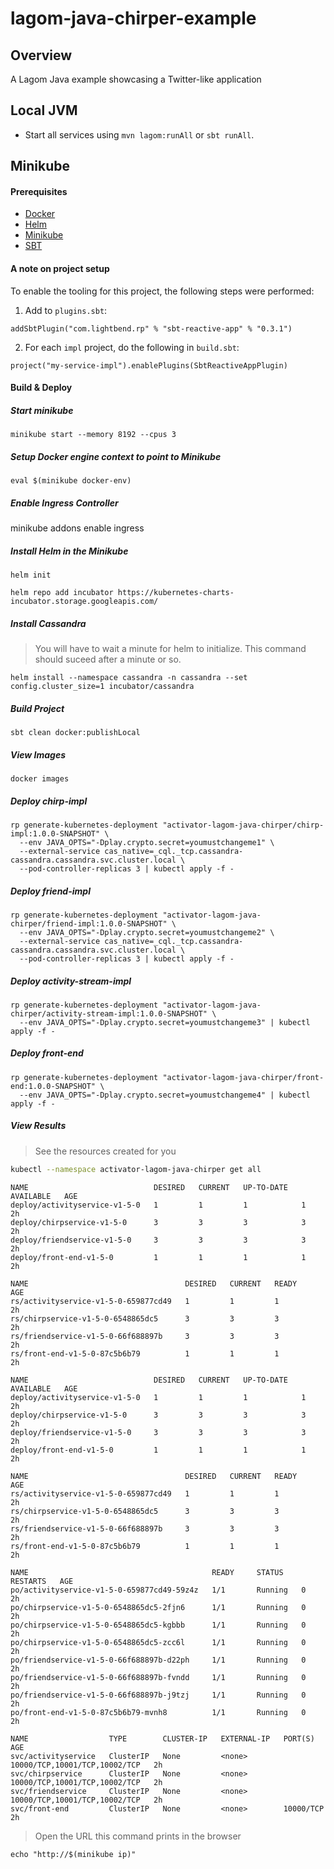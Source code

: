 # lagom-java-chirper-example

## Overview

A Lagom Java example showcasing a Twitter-like application

## Local JVM

* Start all services using `mvn lagom:runAll` or `sbt runAll`.

## Minikube

#### Prerequisites

* [Docker](https://www.docker.com/)
* [Helm](https://github.com/kubernetes/helm)
* [Minikube](https://github.com/kubernetes/minikube)
* [SBT](http://www.scala-sbt.org/)

#### A note on project setup

To enable the tooling for this project, the following steps were performed:

1) Add to `plugins.sbt`:
 
`addSbtPlugin("com.lightbend.rp" % "sbt-reactive-app" % "0.3.1")`

2) For each `impl` project, do the following in `build.sbt`:

`project("my-service-impl").enablePlugins(SbtReactiveAppPlugin)`

#### Build & Deploy

##### Start minikube

`minikube start --memory 8192 --cpus 3`

##### Setup Docker engine context to point to Minikube

`eval $(minikube docker-env)`

##### Enable Ingress Controller

minikube addons enable ingress

##### Install Helm in the Minikube

`helm init`

`helm repo add incubator https://kubernetes-charts-incubator.storage.googleapis.com/`

##### Install Cassandra

> You will have to wait a minute for helm to initialize. This command should suceed after a minute or so.

`helm install --namespace cassandra -n cassandra --set config.cluster_size=1 incubator/cassandra`

##### Build Project

`sbt clean docker:publishLocal`

##### View Images

`docker images`

##### Deploy chirp-impl

```
rp generate-kubernetes-deployment "activator-lagom-java-chirper/chirp-impl:1.0.0-SNAPSHOT" \
  --env JAVA_OPTS="-Dplay.crypto.secret=youmustchangeme1" \
  --external-service cas_native=_cql._tcp.cassandra-cassandra.cassandra.svc.cluster.local \
  --pod-controller-replicas 3 | kubectl apply -f -
```

##### Deploy friend-impl

```
rp generate-kubernetes-deployment "activator-lagom-java-chirper/friend-impl:1.0.0-SNAPSHOT" \
  --env JAVA_OPTS="-Dplay.crypto.secret=youmustchangeme2" \
  --external-service cas_native=_cql._tcp.cassandra-cassandra.cassandra.svc.cluster.local \
  --pod-controller-replicas 3 | kubectl apply -f -
```

##### Deploy activity-stream-impl

```
rp generate-kubernetes-deployment "activator-lagom-java-chirper/activity-stream-impl:1.0.0-SNAPSHOT" \
  --env JAVA_OPTS="-Dplay.crypto.secret=youmustchangeme3" | kubectl apply -f -
```

##### Deploy front-end
```
rp generate-kubernetes-deployment "activator-lagom-java-chirper/front-end:1.0.0-SNAPSHOT" \
  --env JAVA_OPTS="-Dplay.crypto.secret=youmustchangeme4" | kubectl apply -f -
```
##### View Results

> See the resources created for you

```bash
kubectl --namespace activator-lagom-java-chirper get all
```

```
NAME                            DESIRED   CURRENT   UP-TO-DATE   AVAILABLE   AGE
deploy/activityservice-v1-5-0   1         1         1            1           2h
deploy/chirpservice-v1-5-0      3         3         3            3           2h
deploy/friendservice-v1-5-0     3         3         3            3           2h
deploy/front-end-v1-5-0         1         1         1            1           2h

NAME                                   DESIRED   CURRENT   READY     AGE
rs/activityservice-v1-5-0-659877cd49   1         1         1         2h
rs/chirpservice-v1-5-0-6548865dc5      3         3         3         2h
rs/friendservice-v1-5-0-66f688897b     3         3         3         2h
rs/front-end-v1-5-0-87c5b6b79          1         1         1         2h

NAME                            DESIRED   CURRENT   UP-TO-DATE   AVAILABLE   AGE
deploy/activityservice-v1-5-0   1         1         1            1           2h
deploy/chirpservice-v1-5-0      3         3         3            3           2h
deploy/friendservice-v1-5-0     3         3         3            3           2h
deploy/front-end-v1-5-0         1         1         1            1           2h

NAME                                   DESIRED   CURRENT   READY     AGE
rs/activityservice-v1-5-0-659877cd49   1         1         1         2h
rs/chirpservice-v1-5-0-6548865dc5      3         3         3         2h
rs/friendservice-v1-5-0-66f688897b     3         3         3         2h
rs/front-end-v1-5-0-87c5b6b79          1         1         1         2h

NAME                                         READY     STATUS    RESTARTS   AGE
po/activityservice-v1-5-0-659877cd49-59z4z   1/1       Running   0          2h
po/chirpservice-v1-5-0-6548865dc5-2fjn6      1/1       Running   0          2h
po/chirpservice-v1-5-0-6548865dc5-kgbbb      1/1       Running   0          2h
po/chirpservice-v1-5-0-6548865dc5-zcc6l      1/1       Running   0          2h
po/friendservice-v1-5-0-66f688897b-d22ph     1/1       Running   0          2h
po/friendservice-v1-5-0-66f688897b-fvndd     1/1       Running   0          2h
po/friendservice-v1-5-0-66f688897b-j9tzj     1/1       Running   0          2h
po/front-end-v1-5-0-87c5b6b79-mvnh8          1/1       Running   0          2h

NAME                  TYPE        CLUSTER-IP   EXTERNAL-IP   PORT(S)                         AGE
svc/activityservice   ClusterIP   None         <none>        10000/TCP,10001/TCP,10002/TCP   2h
svc/chirpservice      ClusterIP   None         <none>        10000/TCP,10001/TCP,10002/TCP   2h
svc/friendservice     ClusterIP   None         <none>        10000/TCP,10001/TCP,10002/TCP   2h
svc/front-end         ClusterIP   None         <none>        10000/TCP                       2h
```

> Open the URL this command prints in the browser

`echo "http://$(minikube ip)"`
